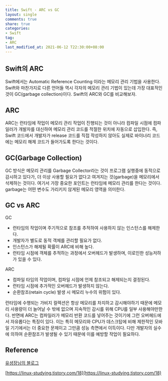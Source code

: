 ```yaml
---
title: Swift - ARC vs GC
layout: single
comments: true
share: true
categories: 
- Swift
tag:
- ARC
last_modified_at: 2021-06-12 T22:30:00+08:00
---
```


## Swift의 ARC

Swift에서는 Automatic Reference Counting 이라는 메모리 관리 기법을 사용한다. Swift와 마찬가지로 다른 언어들 역시 각자의 메모리 관리 기법이 있는데 가장 대표적인 것이 GC(garbage collection)이다. Swift의 ARC와 GC를 비교해보자.

## **ARC**

ARC는 런타임에 작업이 메모리 관리 작업이 진행되는 것이 아니라 컴파일 시점에 컴파일러가 개발자를 대신하여 메모리 관리 코드를 적절한 위치에 자동으로 삽입한다. 즉, Swift 코드에서 개발자가 release 코드를 직접 작성하지 않아도 실제로 바이너리 코드에는 메모리 해제 코드가 들어가도록 한다는 것이다.

## GC(Garbage Collection)

GC 방식은 메모리 관리를 Garbage Collector라는 것이 프로그램 실행중에 동적으로 감시하고 있다가, 더 이상 사용할 필요가 없다고 여겨지는 것(garbage)을 메모리에서 삭제하는 것이다. 여기서 가장 중요한 포인트는 런타임에 메모리 관리를 한다는 것이다. garbage는 어떤 변수도 가리키지 않게된 메모리 영역을 의미한다.

## GC vs ARC

GC

- 런타임의 작업이며 주기적으로 참조를 추적하여 사용하지 않는 인스턴스를 해제한다.
- 개발자가 별도로 동적 객체를 관리할 필요가 없다.
- 인스턴스가 해제될 확률이 ARC에 비해 높다.
- 런타임 시점에 객체를 추적하는 과정에서 오버헤드가 발생하며, 이로인한 성능저하가 있을 수 있다.

ARC

- 컴파일 타임의 작업이며, 컴파일 시점에 언제 참조되고 해제되는지 결정된다.
- 런타임 시점에 추가적인 오버헤드가 발생하지 않는다.
- 순환참조(retain cycle) 발생 시 메모리 누수의 위험이 있다.

런타임에 수행되는 가비지 컬렉션은 항상 메모리를 차지하고 감시해야하기 때문에 메모리 사용량이 더 늘어날 수 밖에 없으며 지속적인 감시를 위해 CPU를 일부 사용해야만한다. 반면에 ARC는 컴파일러가 메모리 반환 코드를 넣어주는 것이기에 그런 오버헤드에서 자유롭다는 특징이 있다. 이는 특히 메모리와 CPU가 데스크탑에 비해 제한적인 모바일 기기에서는 더 중요한 문제이고 그만큼 성능 측면에서 이득이다. 다만 개발자의 실수에 의하여 순환참조가 발생될 수 있기 때문에 이를 예방할 작업이 필요하다.

## Reference

[유셩장님의 블로그](https://sihyungyou.github.io/iOS-GC-vs-ARC/)

[https://linux-studying.tistory.com/18](https://linux-studying.tistory.com/18)
